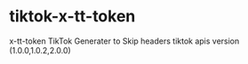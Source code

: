 # tiktok-x-tt-token
x-tt-token TikTok Generater to Skip headers tiktok apis version (1.0.0,1.0.2,2.0.0)
